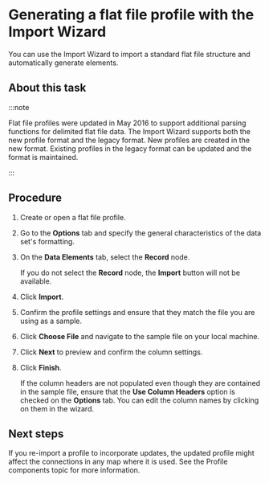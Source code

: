 # Generating a flat file profile with the Import Wizard

<head>
  <meta name="guidename" content="Integration"/>
  <meta name="context" content="GUID-eb2d6a88-edf0-46e3-8299-715f5bd9a192"/>
</head>


You can use the Import Wizard to import a standard flat file structure and automatically generate elements.

## About this task

:::note

Flat file profiles were updated in May 2016 to support additional parsing functions for delimited flat file data. The Import Wizard supports both the new profile format and the legacy format. New profiles are created in the new format. Existing profiles in the legacy format can be updated and the format is maintained.

:::

## Procedure

1.  Create or open a flat file profile.

2.  Go to the **Options** tab and specify the general characteristics of the data set's formatting.

3.  On the **Data Elements** tab, select the **Record** node.

    If you do not select the **Record** node, the **Import** button will not be available.

4.  Click **Import**.

5.  Confirm the profile settings and ensure that they match the file you are using as a sample.

6.  Click **Choose File** and navigate to the sample file on your local machine.

7.  Click **Next** to preview and confirm the column settings.

8.  Click **Finish**.

    If the column headers are not populated even though they are contained in the sample file, ensure that the **Use Column Headers** option is checked on the **Options** tab. You can edit the column names by clicking on them in the wizard.

## Next steps

If you re-import a profile to incorporate updates, the updated profile might affect the connections in any map where it is used. See the Profile components topic for more information.